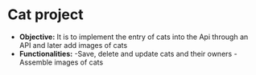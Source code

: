 # Cat project

- **Objective:** It is to implement the entry of cats into the Api through an API and later add images of cats
- **Functionalities:**
-Save, delete and update cats and their owners
-Assemble images of cats
